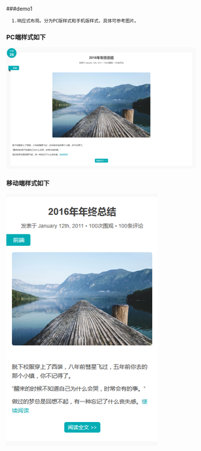 ###demo1
``` 
  1.响应式布局。分为PC版样式和手机版样式，具体可参考图片。
```  
### PC端样式如下
![PC](PC.png)  
### 移动端样式如下
![Mobile](Mobile.png)